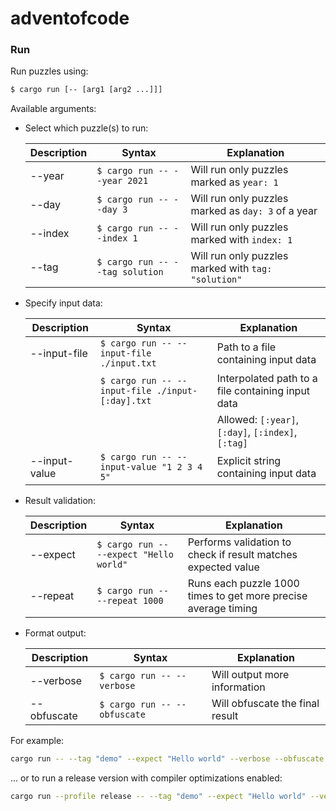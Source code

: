 # adventofcode

### Run

Run puzzles using:

```sh
$ cargo run [-- [arg1 [arg2 ...]]]
```

Available arguments:

- Select which puzzle(s) to run:

  | Description | Syntax                          | Explanation                                         |
  | ----------- | ------------------------------- | --------------------------------------------------- |
  | --year      | `$ cargo run -- --year 2021`    | Will run only puzzles marked as `year: 1`           |
  | --day       | `$ cargo run -- --day 3`        | Will run only puzzles marked as `day: 3` of a year  |
  | --index     | `$ cargo run -- --index 1`      | Will run only puzzles marked with `index: 1`        |
  | --tag       | `$ cargo run -- --tag solution` | Will run only puzzles marked with `tag: "solution"` |

- Specify input data:

  | Description   | Syntax                                           | Explanation                                        |
  | ------------- | ------------------------------------------------ | -------------------------------------------------- |
  | --input-file  | `$ cargo run -- --input-file ./input.txt`        | Path to a file containing input data               |
  |               | `$ cargo run -- --input-file ./input-[:day].txt` | Interpolated path to a file containing input data  |
  |               |                                                  | Allowed: `[:year]`, `[:day]`, `[:index]`, `[:tag]` |
  | --input-value | `$ cargo run -- --input-value "1 2 3 4 5"`       | Explicit string containing input data              |

- Result validation:

  | Description | Syntax                                  | Explanation                                                    |
  | ----------- | --------------------------------------- | -------------------------------------------------------------- |
  | --expect    | `$ cargo run -- --expect "Hello world"` | Performs validation to check if result matches expected value  |
  | --repeat    | `$ cargo run -- --repeat 1000`          | Runs each puzzle 1000 times to get more precise average timing |

- Format output:

  | Description | Syntax                       | Explanation                     |
  | ----------- | ---------------------------- | ------------------------------- |
  | --verbose   | `$ cargo run -- --verbose`   | Will output more information    |
  | --obfuscate | `$ cargo run -- --obfuscate` | Will obfuscate the final result |

For example:

```sh
cargo run -- --tag "demo" --expect "Hello world" --verbose --obfuscate
```

... or to run a release version with compiler optimizations enabled:

```sh
cargo run --profile release -- --tag "demo" --expect "Hello world" --verbose --obfuscate
```

